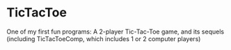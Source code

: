 TicTacToe
=========

One of my first fun programs: A 2-player Tic-Tac-Toe game, and its sequels (including TicTacToeComp, which includes 1 or 2 computer players)

